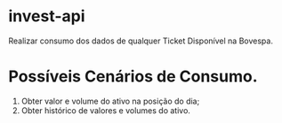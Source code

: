 # invest-api

Realizar consumo dos dados de qualquer Ticket Disponível na Bovespa.

# Possíveis Cenários de Consumo.

1. Obter valor e volume do ativo na posição do dia;
2. Obter histórico de valores e volumes do ativo.